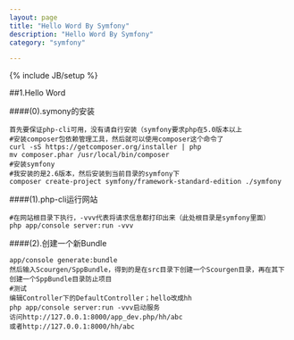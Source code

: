 ```yaml
---
layout: page
title: "Hello Word By Symfony"
description: "Hello Word By Symfony"
category: "symfony"

---
```

{% include JB/setup %}

##1.Hello Word

####(0).symony的安装

	首先要保证php-cli可用，没有请自行安装（symfony要求php在5.0版本以上
	#安装composer包依赖管理工具，然后就可以使用composer这个命令了
	curl -sS https://getcomposer.org/installer | php
	mv composer.phar /usr/local/bin/composer
	#安装symfony
	#我安装的是2.6版本，然后安装到当前目录的symfony下
	composer create-project symfony/framework-standard-edition ./symfony

####(1).php-cli运行网站

	#在网站根目录下执行，-vvv代表将请求信息都打印出来（此处根目录是symfony里面）
	php app/console server:run -vvv
	
####(2).创建一个新Bundle

	app/console generate:bundle
	然后输入Scourgen/SppBundle，得到的是在src目录下创建一个Scourgen目录，再在其下创建一个SppBundle目录防止项目
	#测试
	编辑Controller下的DefaultController；hello改成hh
	php app/console server:run -vvv启动服务
	访问http://127.0.0.1:8000/app_dev.php/hh/abc
	或者http://127.0.0.1:8000/hh/abc
	
